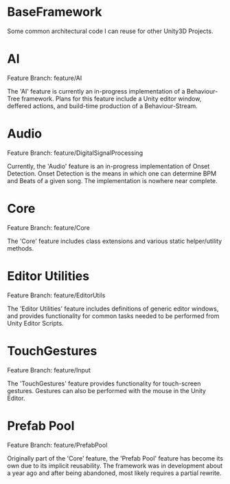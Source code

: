 BaseFramework
=============

Some common architectural code I can reuse for other Unity3D Projects.

AI
==
Feature Branch: feature/AI

The 'AI' feature is currently an in-progress implementation of a Behaviour-Tree framework. Plans for this feature include a Unity editor window, deffered actions, and build-time production of a Behaviour-Stream.


Audio
=====
Feature Branch: feature/DigitalSignalProcessing

Currently, the 'Audio' feature is an in-progress implementation of Onset Detection. Onset Detection is the means in which one can determine BPM and Beats of a given song. The implementation is nowhere near complete.


Core
====
Feature Branch: feature/Core

The 'Core' feature includes class extensions and various static helper/utility methods.


Editor Utilities
================
Feature Branch: feature/EditorUtils

The 'Editor Utilities' feature includes definitions of generic editor windows, and provides functionality for common tasks needed to be performed from Unity Editor Scripts.


TouchGestures
=====
Feature Branch: feature/Input

The 'TouchGestures' feature provides functionality for touch-screen gestures. Gestures can also be performed with the mouse in the Unity Editor.


Prefab Pool
===========
Feature Branch: feature/PrefabPool

Originally part of the 'Core' feature, the 'Prefab Pool' feature has become its own due to its implicit reusability. The framework was in development about a year ago and after being abandoned, most likely requires a partial rewrite.
